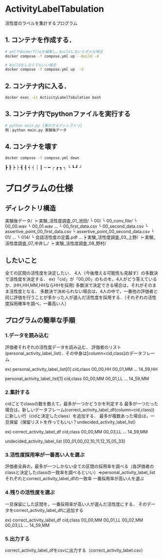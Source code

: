 # ActivityLabelTabulation
活性度のラベルを集計するプログラム

## 1. コンテナを作成する．
``` bash
# ymlやdockerfileを編集し，buildしないとダメな場合
docker compose -f compose.yml up --build -d

# buildをしなくてもいい場合
docker compose -f compose.yml up  -d
```

## 2. コンテナ内に入る．
``` bash
docker exec -it ActivityLabelTabulation bash   
```

## 3. コンテナ内でpythonファイルを実行する
``` bash
# python main.py {集計するディレクトリ}
例：python main.py 実験後データ
```

## 4. コンテナを壊す
``` bash
docker compose -f compose.yml down  
```

┣ ┠ ┝ ├
┫ ┨ ┥ ┤ 
│ ┃
─ ━
┌ ┏ ┓ ┐
└ ┗ ┛ ┘

# プログラムの仕様
## ディレクトリ構造
実験後データ/
    ┝ 実験_活性度調査_01_池田/
        └ 00/
            └ 00_conv_file/
                └ 00_00.wav
                └ 00_01.wav
                ...
            └ 00_first_data.csv
            └ 00_second_data.csv
            └ assertive_point_00_first_data.csv
            └ assertive_point_00_second_data.csv
        └ 01/
        ...
        └ 014/
        └ 会話活性度の定義.pdf
        ...
    ┝ 実験_活性度調査_03_上野/
    ┝ 実験_活性度調査_07_中井し/
    ┝ 実験_活性度調査_09_野村/

## したいこと
全ての区間の活性度を決定したい．
4人（今後増える可能性も見越す）の多数決で活性度を決定する．
ex)「cid」が「00_00」のものを，4人がどう答えているか．(HH,HH,MM,HHならHHを採用)
多数決で決定できる場合は，それがそのまま活性度となる．
多数決で決められない場合は，4人の中で，一番他の評価者と同じ評価を行うことが多かった人が選んだ活性度を採用する．（それぞれの活性度採用確率を調べ，一番高い人）

## プログラムの簡単な手順
### 1.データを読み込む
評価者それぞれの活性度データを読み込む．
評価者のリスト(personal_activity_label_list)．その中身は[column=cid,class]のデータフレーム

ex)
personal_activity_label_list[0]
cid,class
00_00,HH
00_01,MM
...
14_59,HH

personal_activity_label_list[1]
cid,class
00_00,MM
00_01,LL
...
14_59,MM


### 2.集計する
cidごとでclassの数を数えて，最多が一つかどうかを判定する
最多が一つだった場合は，新しいデータフレーム(correct_activity_label_df(column=cid,class))に新しい行（cidと決定したclass）を追加する．
最多が複数あった場合は，一旦保留（保留リストを作ってもいい？undecided_activity_label_list）

ex)
correct_activity_label_df
cid,class
00_00,MM
00_03,LL
...
14_59,MM

undecided_activity_label_list
[00_01,00_02,10_11,12_15,05_33]

### 3.活性度採用率が一番高い人を選ぶ
評価者全員の，最多が一つしかない全ての区間の採用率を調べる（各評価者のclassと決定したclassの一致率を調べるといい）=>personal_activity_label_listそれぞれとcorrect_activity_label_dfの一致率
一番採用率が高い人を選ぶ

### 4.残りの活性度を選ぶ
一旦保留にした区間を，一番採用率が高い人が選んだ活性度にする．
そのデータをcorrect_activity_label_dfに追加する

ex)
correct_activity_label_df
cid,class
00_00,MM
00_01,LL
00_02,MM
00_03,LL
...
14_59,MM

### 5.出力する
correct_activity_label_dfをcsvに出力する（correct_activity_label.csv）